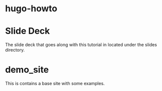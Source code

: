 # hugo-howto

# Slide Deck
The slide deck that goes along with this tutorial in located under the slides directory.

# demo_site
This is contains a base site with some examples.
